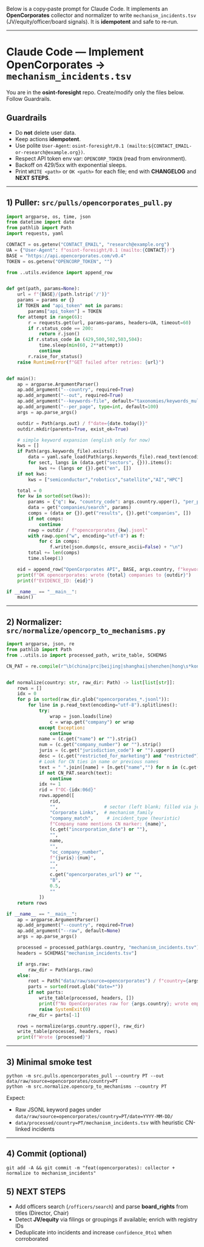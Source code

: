 Below is a copy‑paste prompt for Claude Code. It implements an **OpenCorporates** collector and normalizer to write `mechanism_incidents.tsv` (JV/equity/officer/board signals). It is **idempotent** and safe to re‑run.

---

# Claude Code — Implement OpenCorporates → `mechanism_incidents.tsv`

You are in the **osint-foresight** repo. Create/modify only the files below. Follow Guardrails.

## Guardrails
- Do **not** delete user data.
- Keep actions **idempotent**.
- Use polite `User-Agent`: `osint-foresight/0.1 (mailto:${CONTACT_EMAIL-or-research@example.org})`.
- Respect API token env var: `OPENCORP_TOKEN` (read from environment).
- Backoff on 429/5xx with exponential sleeps.
- Print `WRITE <path>` or `OK <path>` for each file; end with **CHANGELOG** and **NEXT STEPS**.

---

## 1) Puller: **`src/pulls/opencorporates_pull.py`**
```python
import argparse, os, time, json
from datetime import date
from pathlib import Path
import requests, yaml

CONTACT = os.getenv("CONTACT_EMAIL", "research@example.org")
UA = {"User-Agent": f"osint-foresight/0.1 (mailto:{CONTACT})"}
BASE = "https://api.opencorporates.com/v0.4"
TOKEN = os.getenv("OPENCORP_TOKEN", "")

from ..utils.evidence import append_row


def get(path, params=None):
    url = f"{BASE}/{path.lstrip('/')}"
    params = params or {}
    if TOKEN and "api_token" not in params:
        params["api_token"] = TOKEN
    for attempt in range(6):
        r = requests.get(url, params=params, headers=UA, timeout=60)
        if r.status_code == 200:
            return r.json()
        if r.status_code in (429,500,502,503,504):
            time.sleep(min(60, 2**attempt))
            continue
        r.raise_for_status()
    raise RuntimeError(f"GET failed after retries: {url}")


def main():
    ap = argparse.ArgumentParser()
    ap.add_argument("--country", required=True)
    ap.add_argument("--out", required=True)
    ap.add_argument("--keywords-file", default="taxonomies/keywords_multilingual.yaml")
    ap.add_argument("--per_page", type=int, default=100)
    args = ap.parse_args()

    outdir = Path(args.out) / f"date={date.today()}"
    outdir.mkdir(parents=True, exist_ok=True)

    # simple keyword expansion (english only for now)
    kws = []
    if Path(args.keywords_file).exists():
        data = yaml.safe_load(Path(args.keywords_file).read_text(encoding="utf-8")) or {}
        for sect, langs in (data.get("sectors", {})).items():
            kws += (langs or {}).get("en", [])
    if not kws:
        kws = ["semiconductor","robotics","satellite","AI","HPC"]

    total = 0
    for kw in sorted(set(kws)):
        params = {"q": kw, "country_code": args.country.upper(), "per_page": args.per_page}
        data = get("companies/search", params)
        comps = (data or {}).get("results", {}).get("companies", [])
        if not comps:
            continue
        rawp = outdir / f"opencorporates_{kw}.jsonl"
        with rawp.open("w", encoding="utf-8") as f:
            for c in comps:
                f.write(json.dumps(c, ensure_ascii=False) + "\n")
        total += len(comps)
        time.sleep(1)

    eid = append_row("OpenCorporates API", BASE, args.country, f"keyword_count={len(kws)}")
    print(f"OK opencorporates: wrote {total} companies to {outdir}")
    print(f"EVIDENCE_ID: {eid}")

if __name__ == "__main__":
    main()
```

---

## 2) Normalizer: **`src/normalize/opencorp_to_mechanisms.py`**
```python
import argparse, json, re
from pathlib import Path
from ..utils.io import processed_path, write_table, SCHEMAS

CN_PAT = re.compile(r"\b(china|prc|beijing|shanghai|shenzhen|hong\s*kong|中国|中國)\b", re.I)


def normalize(country: str, raw_dir: Path) -> list[list[str]]:
    rows = []
    idx = 0
    for p in sorted(raw_dir.glob("opencorporates_*.jsonl")):
        for line in p.read_text(encoding="utf-8").splitlines():
            try:
                wrap = json.loads(line)
                c = wrap.get("company") or wrap
            except Exception:
                continue
            name = (c.get("name") or "").strip()
            num = (c.get("company_number") or "").strip()
            juris = (c.get("jurisdiction_code") or "").upper()
            desc = (c.get("restricted_for_marketing") and "restricted") or ""
            # Look for CN ties in name or previous names
            text = " ".join([name] + [n.get("name","") for n in (c.get("previous_names") or [])])
            if not CN_PAT.search(text):
                continue
            idx += 1
            rid = f"OC-{idx:06d}"
            rows.append([
                rid,
                "",                 # sector (left blank; filled via join later)
                "Corporate Links",  # mechanism_family
                "company_match",     # incident_type (heuristic)
                f"Company name mentions CN marker: {name}",
                (c.get("incorporation_date") or ""),
                "",
                name,
                "",
                "oc_company_number",
                f"{juris}:{num}",
                "",
                "",
                c.get("opencorporates_url") or "",
                "B",
                0.5,
                ""
            ])
    return rows

if __name__ == "__main__":
    ap = argparse.ArgumentParser()
    ap.add_argument("--country", required=True)
    ap.add_argument("--raw", default=None)
    args = ap.parse_args()

    processed = processed_path(args.country, "mechanism_incidents.tsv")
    headers = SCHEMAS["mechanism_incidents.tsv"]

    if args.raw:
        raw_dir = Path(args.raw)
    else:
        root = Path("data/raw/source=opencorporates") / f"country={args.country.upper()}"
        parts = sorted(root.glob("date=*"))
        if not parts:
            write_table(processed, headers, [])
            print(f"No OpenCorporates raw for {args.country}; wrote empty mechanism_incidents.tsv")
            raise SystemExit(0)
        raw_dir = parts[-1]

    rows = normalize(args.country.upper(), raw_dir)
    write_table(processed, headers, rows)
    print(f"Wrote {processed}")
```

---

## 3) Minimal smoke test
```
python -m src.pulls.opencorporates_pull --country PT --out data/raw/source=opencorporates/country=PT
python -m src.normalize.opencorp_to_mechanisms --country PT
```
Expect:
- Raw JSONL keyword pages under `data/raw/source=opencorporates/country=PT/date=YYYY-MM-DD/`
- `data/processed/country=PT/mechanism_incidents.tsv` with heuristic CN-linked incidents

---

## 4) Commit (optional)
```
git add -A && git commit -m "feat(opencorporates): collector + normalize to mechanism_incidents"
```

## 5) NEXT STEPS
- Add officers search (`/officers/search`) and parse **board_rights** from titles (Director, Chair)
- Detect **JV/equity** via filings or groupings if available; enrich with registry IDs
- Deduplicate into incidents and increase `confidence_0to1` when corroborated